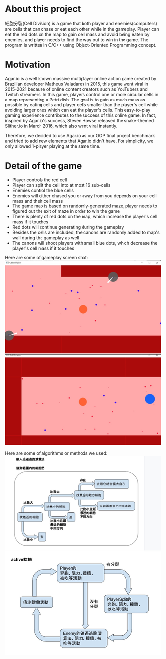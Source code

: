About this project
===
細胞分裂(Cell Division) is a game that both player and enemies(computers) are cells that can chase or eat each other while in the gameplay. 
Player can eat the red dots on the map to gain cell mass and avoid being eaten by enemies, and player needs to find the way out to win in the game.
The program is written in C/C++ using Object-Oriented Programming concept.

Motivation
===
Agar.io is a well known massive multiplayer online action game created by Brazilian developer Matheus Valadares in 2015, this game went viral in 2015-2021 because of online content creators such as YouTubers and Twitch streamers. In this game, players control one or more circular cells in a map representing a Petri dish. The goal is to gain as much mass as possible by eating cells and player cells smaller than the player's cell while avoiding larger ones which can eat the player's cells. This easy-to-play gaming experience contributes to the success of this online game. In fact, inspired by Agar.io's success, Steven Howse released the snake-themed Slither.io in March 2016, which also went viral instantly.

Therefore, we decided to use Agar.io as our OOP final project benchmark and tried to add new elements that Agar.io didn't have. For simplicity, we only allowed 1-player playing at the same time.

Detail of the game
===
- Player controls the red cell
- Player can split the cell into at most 16 sub-cells
- Enemies control the blue cells
- Enemies will either chased you or away from you depends on your cell mass and their cell mass
- The game map is based on randomly-generated maze, player needs to figured out the exit of maze in order to win the game
- There is plenty of red dots on the map, which increase the player's cell mass if it touches
- Red dots will continue generating during the gameplay
- Besides the cells are included, the canons are randomly added to map's wall during the gameplay as well
- The canons will shoot players with small blue dots, which decrease the player's cell mass if it touches

Here are some of gameplay screen shot:
![image](<https://github.com/barrenshore/OOP-Final-Project/blob/main/screen1.jpg>)
![image](<https://github.com/barrenshore/OOP-Final-Project/blob/main/screen2.jpg>)

Here are some of algorithms or methods we used:
![image](<https://github.com/barrenshore/OOP-Final-Project/blob/main/algorithm.jpg>)
![image](<https://github.com/barrenshore/OOP-Final-Project/blob/main/active_state.jpg>)

